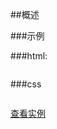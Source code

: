 <script id="modhtml" type="text/Template">
<div class="m-box">
    <div class="m-box-head">
            <h3 class="u-tt">区块标题</h3>
            <span class="u-txt">其他文字</span>
            <a href="#" class="more">更多</a>
    </div>
     <div class="m-cent">m-cent 有默认内边距</div>
</div>
</script>
<script id="modcss" type="text/Template">
.m-box { border: 1px solid #ddd; zoom: 1; font-size: 12px; margin: 0; padding: 0; }
.m-box:after { clear: both; content: " "; display: block; font-size: 0; height: 0; visibility: hidden }
.m-box-follow { border-top: 0 }
.m-box-head{border-bottom: 1px solid #ddd; position: relative ; height: 14px; line-height: 16px; overflow: hidden; padding: 10px;background:#f8f8f8  }
.m-box-head .u-tt { color: #4d4d4d; font-size: 14px; font-weight: 700; float: left; display: inline; margin: 0; padding: 0 }
.m-box-head .more { float: right }
.m-box-head .u-txt { margin-left: 10px; color: gray; float: left }
.m-cent { background: #fff;  padding: 10px }
</script>

##概述

###示例
<div class="example">

</div>

###html:

```html
```
###css

```css
```

<div data-loadiframe="dd"></div>


[查看实例](edit.html?mod=m&id=box)

